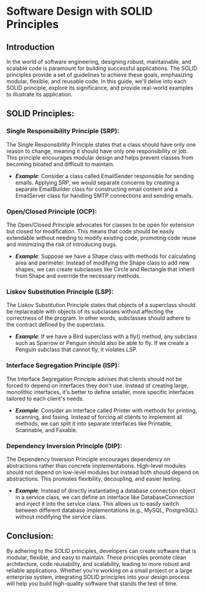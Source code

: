 # Software Design with SOLID Principles

## Introduction 
In the world of software engineering, designing robust, maintainable, and scalable code is paramount for building successful applications. The SOLID principles provide a set of guidelines to achieve these goals, emphasizing modular, flexible, and reusable code. In this guide, we'll delve into each SOLID principle, explore its significance, and provide real-world examples to illustrate its application.

## SOLID Principles:

### Single Responsibility Principle (SRP):
The Single Responsibility Principle states that a class should have only one reason to change, meaning it should have only one responsibility or job. This principle encourages modular design and helps prevent classes from becoming bloated and difficult to maintain.

+ ***Example***: Consider a class called EmailSender responsible for sending emails. Applying SRP, we would separate concerns by creating a separate EmailBuilder class for constructing email content and a EmailServer class for handling SMTP connections and sending emails.

### Open/Closed Principle (OCP):
The Open/Closed Principle advocates for classes to be open for extension but closed for modification. This means that code should be easily extendable without needing to modify existing code, promoting code reuse and minimizing the risk of introducing bugs.

+ ***Example***: Suppose we have a Shape class with methods for calculating area and perimeter. Instead of modifying the Shape class to add new shapes, we can create subclasses like Circle and Rectangle that inherit from Shape and override the necessary methods.

### Liskov Substitution Principle (LSP):
The Liskov Substitution Principle states that objects of a superclass should be replaceable with objects of its subclasses without affecting the correctness of the program. In other words, subclasses should adhere to the contract defined by the superclass.

+ ***Example***: If we have a Bird superclass with a fly() method, any subclass such as Sparrow or Penguin should also be able to fly. If we create a Penguin subclass that cannot fly, it violates LSP.

### Interface Segregation Principle (ISP):
The Interface Segregation Principle advises that clients should not be forced to depend on interfaces they don't use. Instead of creating large, monolithic interfaces, it's better to define smaller, more specific interfaces tailored to each client's needs.

+ ***Example***: Consider an interface called Printer with methods for printing, scanning, and faxing. Instead of forcing all clients to implement all methods, we can split it into separate interfaces like Printable, Scannable, and Faxable.

###  Dependency Inversion Principle (DIP):
The Dependency Inversion Principle encourages dependency on abstractions rather than concrete implementations. High-level modules should not depend on low-level modules but instead both should depend on abstractions. This promotes flexibility, decoupling, and easier testing.

+ ***Example***: Instead of directly instantiating a database connection object in a service class, we can define an interface like DatabaseConnection and inject it into the service class. This allows us to easily switch between different database implementations (e.g., MySQL, PostgreSQL) without modifying the service class.

## Conclusion:

By adhering to the SOLID principles, developers can create software that is modular, flexible, and easy to maintain. These principles promote clean architecture, code reusability, and scalability, leading to more robust and reliable applications. Whether you're working on a small project or a large enterprise system, integrating SOLID principles into your design process will help you build high-quality software that stands the test of time.

